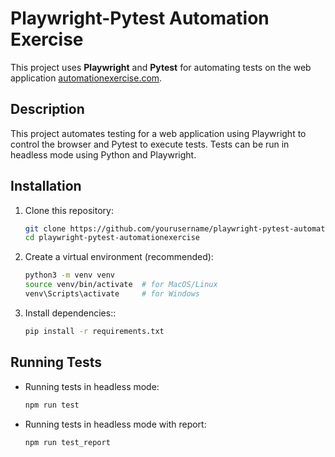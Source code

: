 # Playwright-Pytest Automation Exercise

This project uses **Playwright** and **Pytest** for automating tests on the web application [automationexercise.com](https://automationexercise.com).

## Description

This project automates testing for a web application using Playwright to control the browser and Pytest to execute tests. Tests can be run in headless mode using Python and Playwright.

## Installation

1. Clone this repository:
   ```bash
   git clone https://github.com/yourusername/playwright-pytest-automationexercise.git
   cd playwright-pytest-automationexercise

2. Create a virtual environment (recommended):
    ```bash
    python3 -m venv venv
    source venv/bin/activate  # for MacOS/Linux
    venv\Scripts\activate     # for Windows

3. Install dependencies::
    ```bash
    pip install -r requirements.txt

## Running Tests
- Running tests in headless mode:
    ```bash
    npm run test

- Running tests in headless mode with report:
    ```bash
    npm run test_report